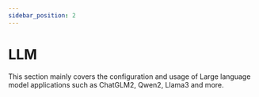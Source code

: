 ```yaml
---
sidebar_position: 2
---
```


# LLM

This section mainly covers the configuration and usage of Large language model applications such as ChatGLM2, Qwen2, Llama3 and more.

<DocCardList />
